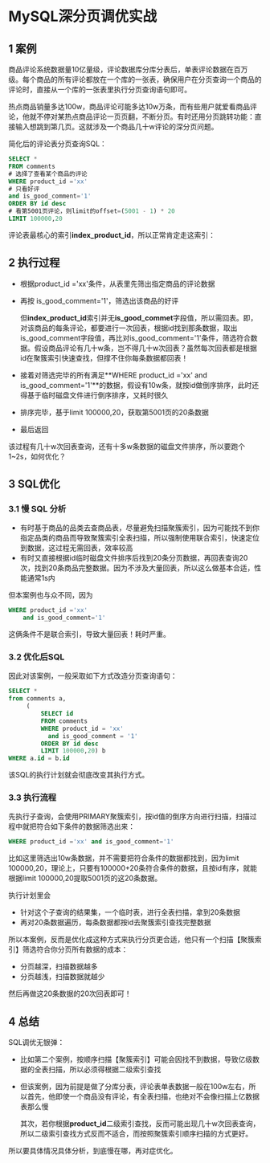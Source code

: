# MySQL深分页调优实战

## 1 案例

商品评论系统数据量10亿量级，评论数据库分库分表后，单表评论数据在百万级。每个商品的所有评论都放在一个库的一张表，确保用户在分页查询一个商品的评论时，直接从一个库的一张表里执行分页查询语句即可。

热点商品销量多达100w，商品评论可能多达10w万条，而有些用户就爱看商品评论，他就不停对某热点商品评论一页页翻，不断分页。有时还用分页跳转功能：直接输入想跳到第几页。这就涉及一个商品几十w评论的深分页问题。

简化后的评论表分页查询SQL：

```sql
SELECT * 
FROM comments
# 选择了查看某个商品的评论
WHERE product_id ='xx'
# 只看好评
and is_good_comment='1' 
ORDER BY id desc
# 看第5001页评论，则limit的offset=(5001 - 1) * 20
LIMIT 100000,20
```

评论表最核心的索引**index_product_id**，所以正常肯定走这索引：

## 2 执行过程

- 根据product_id ='xx'条件，从表里先筛出指定商品的评论数据

- 再按 is_good_comment='1'，筛选出该商品的好评

  但**index_product_id**索引并无**is_good_commet**字段值，所以需回表。即，对该商品的每条评论，都要进行一次回表，根据id找到那条数据，取出is_good_comment字段值，再比对is_good_comment='1'条件，筛选符合数据。假设商品评论有几十w条，岂不得几十w次回表？虽然每次回表都是根据id在聚簇索引快速查找，但撑不住你每条数据都回表！

- 接着对筛选完毕的所有满足**WHERE product_id ='xx' and is_good_comment='1'**的数据，假设有10w条，就按id做倒序排序，此时还得基于临时磁盘文件进行倒序排序，又耗时很久

- 排序完毕，基于limit 100000,20，获取第5001页的20条数据

- 最后返回

该过程有几十w次回表查询，还有十多w条数据的磁盘文件排序，所以要跑个1~2s，如何优化？

## 3 SQL优化

### 3.1 慢 SQL 分析

- 有时基于商品的品类去查商品表，尽量避免扫描聚簇索引，因为可能找不到你指定品类的商品而导致聚簇索引全表扫描，所以强制使用联合索引，快速定位到数据，这过程无需回表，效率较高
- 有时又直接根据id临时磁盘文件排序后找到20条分页数据，再回表查询20次，找到20条商品完整数据。因为不涉及大量回表，所以这么做基本合适，性能通常1s内

但本案例也与众不同，因为

```sql
WHERE product_id ='xx' 
	and is_good_comment='1'
```

这俩条件不是联合索引，导致大量回表！耗时严重。

### 3.2 优化后SQL

因此对该案例，一般采取如下方式改造分页查询语句：

```sql
SELECT *
from comments a,
     (
         SELECT id 
         FROM comments 
         WHERE product_id = 'xx' 
           and is_good_comment = '1' 
         ORDER BY id desc 
         LIMIT 100000,20) b
WHERE a.id = b.id
```

该SQL的执行计划就会彻底改变其执行方式。

### 3.3 执行流程

先执行子查询，会使用PRIMARY聚簇索引，按id值的倒序方向进行扫描，扫描过程中就把符合如下条件的数据筛选出来：

```sql
WHERE product_id ='xx' and is_good_comment='1'
```

比如这里筛选出10w条数据，并不需要把符合条件的数据都找到，因为limit 100000,20，理论上，只要有100000+20条符合条件的数据，且按id有序，就能根据limit 100000,20提取5001页的这20条数据。

执行计划里会

- 针对这个子查询的结果集，一个临时表，进行全表扫描，拿到20条数据
- 再对20条数据遍历，每条数据都按id去聚簇索引查找完整数据

所以本案例，反而是优化成这种方式来执行分页更合适，他只有一个扫描【聚簇索引】筛选符合你分页所有数据的成本：

- 分页越深，扫描数据越多
- 分页越浅，扫描数据就越少

然后再做这20条数据的20次回表即可！

## 4 总结

SQL调优无银弹：

- 比如第二个案例，按顺序扫描【聚簇索引】可能会因找不到数据，导致亿级数据的全表扫描，所以必须得根据二级索引查找

- 但该案例，因为前提是做了分库分表，评论表单表数据一般在100w左右，所以首先，他即使一个商品没有评论，有全表扫描，也绝对不会像扫描上亿数据表那么慢

  其次，若你根据**product_id**二级索引查找，反而可能出现几十w次回表查询，所以二级索引查找方式反而不适合，而按照聚簇索引顺序扫描的方式更好。

所以要具体情况具体分析，到底慢在哪，再对症优化。